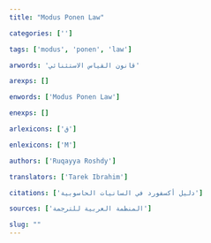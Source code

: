 ```yaml
---
title: "Modus Ponen Law"

categories: ['']

tags: ['modus', 'ponen', 'law']

arwords: 'قانون القياس الاستثنائي'

arexps: []

enwords: ['Modus Ponen Law']

enexps: []

arlexicons: ['ق']

enlexicons: ['M']

authors: ['Ruqayya Roshdy']

translators: ['Tarek Ibrahim']

citations: ['دليل أكسفورد في السانيات الحاسوبية']

sources: ['المنظمة العربية للترجمة']

slug: ""
---
```

